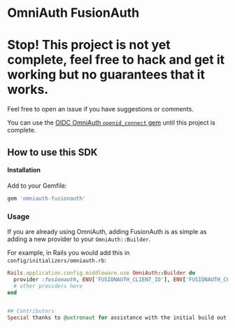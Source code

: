 # OmniAuth FusionAuth

# Stop! This project is not yet complete, feel free to hack and get it working but no guarantees that it works.
Feel free to open an issue if you have suggestions or comments.

You can use the [OIDC OmniAuth `openid_connect` gem](https://fusionauth.io/docs/v1/tech/tutorials/integrate-ruby-rails) until this project is complete.

## How to use this SDK

#### Installation

Add to your Gemfile:

```ruby
gem 'omniauth-fusionauth'
```

### Usage

If you are already using OmniAuth, adding FusionAuth is as simple as adding a new provider to your `OmniAuth::Builder`.

For example, in Rails you would add this in `config/initializers/omniauth.rb`:

```ruby
Rails.application.config.middleware.use OmniAuth::Builder do
  provider :fusionauth, ENV['FUSIONAUTH_CLIENT_ID'], ENV['FUSIONAUTH_CLIENT_SECRET'], {scope: 'openid' }
  # other providers here
end


## Contributors
Special thanks to @uxtronaut for assistance with the initial build out of this OmniAuth strategy.
